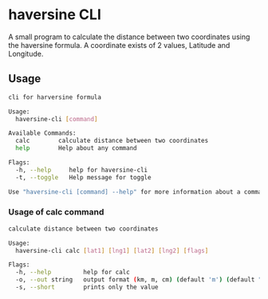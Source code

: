# haversine CLI

A small program to calculate the distance between two coordinates using the haversine formula.
A coordinate exists of 2 values, Latitude and Longitude.

## Usage

```bash
cli for harversine formula

Usage:
  haversine-cli [command]

Available Commands:
  calc        calculate distance between two coordinates
  help        Help about any command

Flags:
  -h, --help     help for haversine-cli
  -t, --toggle   Help message for toggle

Use "haversine-cli [command] --help" for more information about a command.
```

### Usage of calc command

```bash
calculate distance between two coordinates

Usage:
  haversine-cli calc [lat1] [lng1] [lat2] [lng2] [flags]

Flags:
  -h, --help         help for calc
  -o, --out string   output format (km, m, cm) (default 'm') (default "m")
  -s, --short        prints only the value
```
